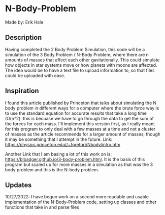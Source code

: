 # N-Body-Problem
Made by:
Erik Hale

## Description
Having completed the 2 Body Problem Simulation, this code will be a simulation of the 3 Body Problem / N-Body Problem, where there are n amounts of masses that affect each other gavitationally. This could simulate how objects in star systems move or how planets with moons are affected. The idea would be to have a text file to upload information to, so that files could be uploaded with ease.

## Inspiration
I found this article published by Princeton that talks about simulating the N body problem in different ways for a computer where the brute force way is to use the standard equation for accurate results that take a long time (O(n^2): this is becuase we have to go through the data to get the sum of the forces for each mass. I'll implement this version first, as I really meant for this program to only deal with a few masses at a time and not a cluster of masses as the article recommends for a larger amount of masses, though it may be something that I attempt in the future. Link: https://physics.princeton.edu//~fpretori/Nbody/intro.htm

Another Link that I am basing a lot of this work on is: https://blbadger.github.io/3-body-problem.html. It is the basis of this program but scaled up for more masses in a simulation as that was the 3 body problem and this is the N-body problem.

## Updates
10/27/2022: I have begun work on a second more readable and usable implementation of the N-Body-Problem code, setting up classes and other functions that take in and parse files
